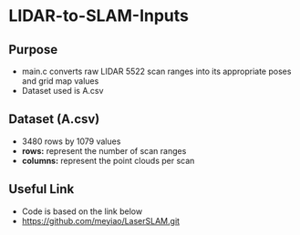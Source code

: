 # LIDAR-to-SLAM-Inputs
## Purpose
- main.c converts raw LIDAR 5522 scan ranges into its appropriate poses and grid map values 
- Dataset used is A.csv

## Dataset (A.csv)
- 3480 rows by 1079 values
- **rows:** represent the number of scan ranges
- **columns:** represent the point clouds per scan

## Useful Link
- Code is based on the link below
- https://github.com/meyiao/LaserSLAM.git 
